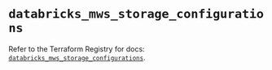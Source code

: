 # `databricks_mws_storage_configurations`

Refer to the Terraform Registry for docs: [`databricks_mws_storage_configurations`](https://registry.terraform.io/providers/databricks/databricks/1.65.0/docs/resources/mws_storage_configurations).
